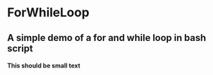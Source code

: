 # ForWhileLoop
## A simple demo of a for and while loop in bash script
#### This should be small text
